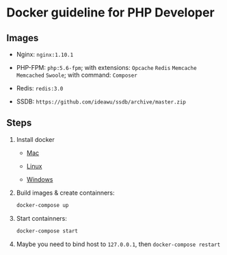 # Docker guideline for PHP Developer

## Images

- Nginx: `nginx:1.10.1`

- PHP-FPM: `php:5.6-fpm`; with extensions: `Opcache` `Redis` `Memcache` `Memcached` `Swoole`; with command: `Composer`

- Redis: `redis:3.0`

- SSDB: `https://github.com/ideawu/ssdb/archive/master.zip`

## Steps

1. Install docker

    - [Mac](https://download.docker.com/mac/stable/Docker.dmg)

    - [Linux](http://docs.docker.com/engine/installation/linux/)

    - [Windows](https://download.docker.com/win/stable/InstallDocker.msi)

2. Build images & create containners:

    ```Bash
    docker-compose up
    ```
3. Start containners:

    ```Bash
    docker-compose start
    ```

4. Maybe you need to bind host to `127.0.0.1`, then `docker-compose restart`